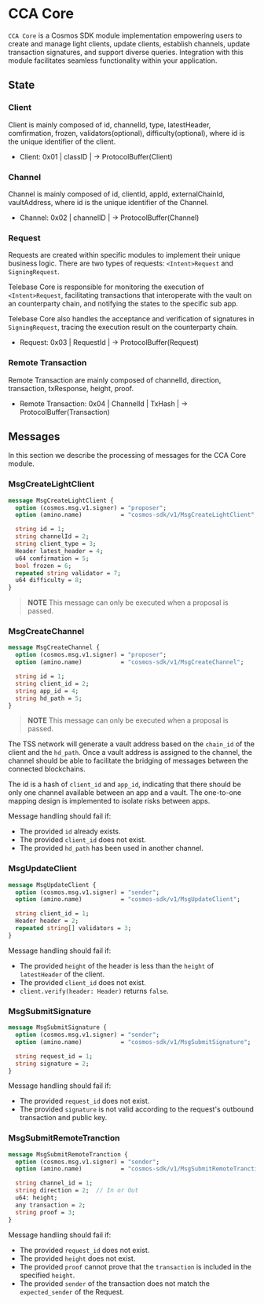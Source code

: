 # CCA Core

`CCA Core` is a Cosmos SDK module implementation empowering users to create and manage light clients, update clients, establish channels, update transaction signatures, and support diverse queries. Integration with this module facilitates seamless functionality within your application.


## State

### Client
   
Client is mainly composed of id, channelId, type, latestHeader, comfirmation, frozen, validators(optional), difficulty(optional),  where id is the unique identifier of the client.

- Client: 0x01 | classID | -> ProtocolBuffer(Client)

### Channel
   
Channel is mainly composed of id, clientId, appId, externalChainId, vaultAddress, where id is the unique identifier of the Channel.

- Channel: 0x02 | channelID | -> ProtocolBuffer(Channel)

### Request
   
Requests are created within specific modules to implement their unique business logic. There are two types of requests: `<Intent>Request` and `SigningRequest`.

Telebase Core is responsible for monitoring the execution of `<Intent>Request`, facilitating transactions that interoperate with the vault on an counterparty chain, and notifying the states to the specific sub app.

Telebase Core also handles the acceptance and verification of signatures in `SigningRequest`, tracing the execution result on the counterparty chain.

- Request: 0x03 | RequestId | -> ProtocolBuffer(Request)

### Remote Transaction

Remote Transaction are mainly composed of channelId, direction, transaction, txResponse, height, proof. 

- Remote Transaction: 0x04 | ChannelId | TxHash | -> ProtocolBuffer(Transaction)

## Messages

In this section we describe the processing of messages for the CCA Core module.

### MsgCreateLightClient
```proto
message MsgCreateLightClient {
  option (cosmos.msg.v1.signer) = "proposer";
  option (amino.name)           = "cosmos-sdk/v1/MsgCreateLightClient";

  string id = 1;
  string channelId = 2;
  string client_type = 3;
  Header latest_header = 4;
  u64 comfirmation = 5;
  bool frozen = 6;
  repeated string validator = 7;
  u64 difficulty = 8;
}
```

> **NOTE**
> This message can only be executed when a proposal is passed.

### MsgCreateChannel
```proto
message MsgCreateChannel {
  option (cosmos.msg.v1.signer) = "proposer";
  option (amino.name)           = "cosmos-sdk/v1/MsgCreateChannel";

  string id = 1;
  string client_id = 2;
  string app_id = 4;
  string hd_path = 5;
}
```

> **NOTE**
> This message can only be executed when a proposal is passed.

The TSS network will generate a vault address based on the `chain_id` of the client and the `hd_path`. Once a vault address is assigned to the channel, the channel should be able to facilitate the bridging of messages between the connected blockchains.

The id is a hash of `client_id` and `app_id`, indicating that there should be only one channel available between an app and a vault. The one-to-one mapping design is implemented to isolate risks between apps.

Message handling should fail if:

- The provided `id` already exists.
- The provided `client_id` does not exist.
- The provided `hd_path` has been used in another channel.

### MsgUpdateClient

```proto
message MsgUpdateClient {
  option (cosmos.msg.v1.signer) = "sender";
  option (amino.name)           = "cosmos-sdk/v1/MsgUpdateClient";

  string client_id = 1;
  Header header = 2;
  repeated string[] validators = 3;
}
```

Message handling should fail if:

- The provided `height` of the header is less than the `height` of `latestHeader` of the client.
- The provided `client_id` does not exist.
- `client.verify(header: Header)` returns `false`.

### MsgSubmitSignature

```proto
message MsgSubmitSignature {
  option (cosmos.msg.v1.signer) = "sender";
  option (amino.name)           = "cosmos-sdk/v1/MsgSubmitSignature";

  string request_id = 1;
  string signature = 2;
}
```

Message handling should fail if:

- The provided `request_id` does not exist.
- The provided `signature` is not valid according to the request's outbound transaction and public key.

### MsgSubmitRemoteTranction

```proto
message MsgSubmitRemoteTranction {
  option (cosmos.msg.v1.signer) = "sender";
  option (amino.name)           = "cosmos-sdk/v1/MsgSubmitRemoteTranction";

  string channel_id = 1;
  string direction = 2;  // In or Out
  u64: height;
  any transaction = 2;
  string proof = 3;
}
```

Message handling should fail if:

- The provided `request_id` does not exist.
- The provided `height` does not exist.
- The provided `proof` cannot prove that the `transaction` is included in the specified `height`.
- The provided `sender` of the transaction does not match the `expected_sender` of the Request.




  
